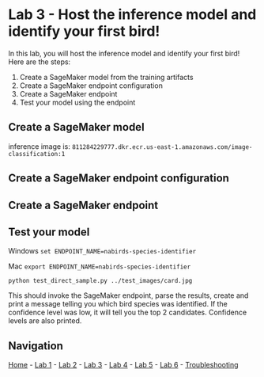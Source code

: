 # Lab 3 - Host the inference model and identify your first bird!

In this lab, you will host the inference model and identify your first bird!  Here are the steps:

1. Create a SageMaker model from the training artifacts
2. Create a SageMaker endpoint configuration
3. Create a SageMaker endpoint
4. Test your model using the endpoint

## Create a SageMaker model

inference image is: `811284229777.dkr.ecr.us-east-1.amazonaws.com/image-classification:1`

## Create a SageMaker endpoint configuration

## Create a SageMaker endpoint

## Test your model

Windows
`set ENDPOINT_NAME=nabirds-species-identifier`

Mac
`export ENDPOINT_NAME=nabirds-species-identifier`

`python test_direct_sample.py ../test_images/card.jpg`

This should invoke the SageMaker endpoint, parse the results, create and print a message telling you which bird species was identified.  If the confidence level was low, it will tell you the top 2 candidates.  Confidence levels are also printed.

## Navigation

[Home](../README.md) - [Lab 1](lab1-image-prep.md) - [Lab 2](lab2-train-model.md) - [Lab 3](lab3-host-model.md) - [Lab 4](lab4-trigger-inference-from-s3.md) - [Lab 5](lab5-deeplens-detect-and-classify.md) - [Lab 6](lab6-text-notification.md) - [Troubleshooting](troubleshooting.md)
